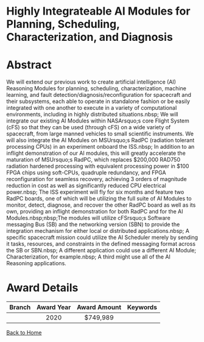 
Highly Integrateable AI Modules for Planning, Scheduling, Characterization, and Diagnosis
=========================================================================================

# Abstract


We will extend our previous work to create artificial intelligence (AI) Reasoning Modules for planning, scheduling, characterization, machine learning, and fault detection/diagnosis/reconfiguration for spacecraft and their subsystems, each able to operate in standalone fashion or be easily integrated with one another to execute in a variety of computational environments, including in highly distributed situations.nbsp; We will integrate our existing AI Modules within NASArsquo;s core Flight System (cFS) so that they can be used (through cFS) on a wide variety of spacecraft, from large manned vehicles to small scientific instruments. We will also integrate the AI Modules on MSUrsquo;s RadPC (radiation tolerant processing CPUs) in an experiment onboard the ISS.nbsp; In addition to an inflight demonstration of our AI modules, this will greatly accelerate the maturation of MSUrsquo;s RadPC, which replaces $200,000 RAD750 radiation hardened processing with equivalent processing power in $100 FPGA chips using soft-CPUs, quadruple redundancy, and FPGA reconfiguration for seamless recovery, achieving 3 orders of magnitude reduction in cost as well as significantly reduced CPU electrical power.nbsp; The ISS experiment will fly for six months and feature two RadPC boards, one of which will be utilizing the full suite of AI Modules to monitor, detect, diagnose, and recover the other RadPC board as well as its own, providing an inflight demonstration for both RadPC and for the AI Modules.nbsp;nbsp;The modules will utilize cFSrsquo;s Software messaging Bus (SB) and the networking version (SBN) to provide the integration mechanism for either local or distributed applications.nbsp; A specific spacecraft mission could utilize the AI Scheduler merely by sending it tasks, resources, and constraints in the defined messaging format across the SB or SBN.nbsp; A different application could use a different AI Module; Characterization, for example.nbsp; A third might use all of the AI Reasoning applications.  

# Award Details

|Branch|Award Year|Award Amount|Keywords|
| :---: | :---: | :---: | :---: |
||2020|$749,989||
  
  


[Back to Home](https://github.com/chrischow/dod_sbir_awards/JT/#394)